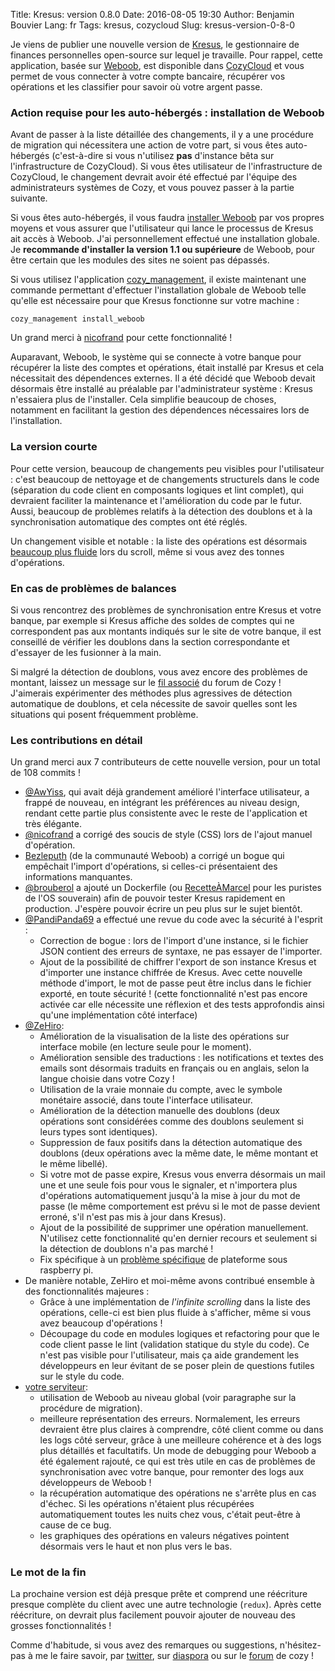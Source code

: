 Title: Kresus: version 0.8.0
Date: 2016-08-05 19:30
Author: Benjamin Bouvier
Lang: fr
Tags: kresus, cozycloud
Slug: kresus-version-0-8-0

Je viens de publier une nouvelle version de
[Kresus](https://github.com/bnjbvr/kresus/), le gestionnaire de finances
personnelles open-source sur lequel je travaille. Pour rappel, cette
application, basée sur [Weboob](http://weboob.org/), est disponible dans
[CozyCloud](https://cozy.io/en/) et vous permet de vous connecter à votre
compte bancaire, récupérer vos opérations et les classifier pour savoir où
votre argent passe.

### Action requise pour les auto-hébergés : installation de Weboob

Avant de passer à la liste détaillée des changements, il y a une procédure de
migration qui nécessitera une action de votre part, si vous êtes auto-hébergés
(c'est-à-dire si vous n'utilisez **pas** d'instance bêta sur l'infrastructure
de CozyCloud). Si vous êtes utilisateur de l'infrastructure de CozyCloud, le
changement devrait avoir été effectué par l'équipe des administrateurs systèmes
de Cozy, et vous pouvez passer à la partie suivante.

Si vous êtes auto-hébergés, il vous faudra [installer
Weboob](http://weboob.org/install) par vos propres moyens et vous assurer que
l'utilisateur qui lance le processus de Kresus ait accès à Weboob. J'ai
personnellement effectué une installation globale. Je **recommande d'installer
la version 1.1 ou supérieure** de Weboob, pour être certain que les modules des
sites ne soient pas dépassés.

Si vous utilisez l'application
[cozy_management](https://github.com/cozy/python_cozy_management), il existe
maintenant une commande permettant d'effectuer l'installation globale de Weboob
telle qu'elle est nécessaire pour que Kresus fonctionne sur votre machine :

```
cozy_management install_weboob
```

Un grand merci à [nicofrand](https://github.com/nicofrand) pour cette
fonctionnalité !

Auparavant, Weboob, le système qui se connecte à votre banque pour récupérer la
liste des comptes et opérations, était installé par Kresus et cela nécessitait
des dépendences externes. Il a été décidé que Weboob devait désormais être
installé au préalable par l'administrateur système : Kresus n'essaiera plus de
l'installer. Cela simplifie beaucoup de choses, notamment en facilitant
la gestion des dépendences nécessaires lors de l'installation.

### La version courte

Pour cette version, beaucoup de changements peu visibles pour l'utilisateur :
c'est beaucoup de nettoyage et de changements structurels dans le code
(séparation du code client en composants logiques et lint complet), qui
devraient faciliter la maintenance et l'amélioration du code par le futur.
Aussi, beaucoup de problèmes relatifs à la détection des doublons et à la
synchronisation automatique des comptes ont été réglés.

Un changement visible et notable : la liste des opérations est désormais
[beaucoup plus fluide](https://twitter.com/bnjbvr/status/730309653943492612)
lors du scroll, même si vous avez des tonnes d'opérations.

### En cas de problèmes de balances

Si vous rencontrez des problèmes de synchronisation entre Kresus et votre
banque, par exemple si Kresus affiche des soldes de comptes qui ne
correspondent pas aux montants indiqués sur le site de votre banque, il est
conseillé de vérifier les doublons dans la section correspondante et d'essayer
de les fusionner à la main.

Si malgré la détection de doublons, vous avez encore des problèmes de montant,
laissez un message sur le [fil associé](https://forum.cozy.io/t/app-kresus/224)
du forum de Cozy ! J'aimerais expérimenter des méthodes plus agressives de
détection automatique de doublons, et cela nécessite de savoir quelles sont les
situations qui posent fréquemment problème.

### Les contributions en détail

Un grand merci aux 7 contributeurs de cette nouvelle version, pour un total de
108 commits !

- [@AwYiss](https://github.com/AwYiss), qui avait déjà grandement amélioré
  l'interface utilisateur, a frappé de nouveau, en intégrant les préférences au
  niveau design, rendant cette partie plus consistente avec le reste de
  l'application et très élégante.
- [@nicofrand](https://github.com/nicofrand) a corrigé des soucis de style
  (CSS) lors de l'ajout manuel d'opération.
- [Bezleputh](https://www.openhub.net/accounts/Bezleputh) (de la communauté
  Weboob) a corrigé un bogue qui empêchait l'import d'opérations, si celles-ci
  présentaient des informations manquantes.
- [@brouberol](https://github.com/brouberol) a ajouté un Dockerfile (ou
  [RecetteÀMarcel](https://github.com/brouberol/marcel) pour les puristes de l'OS
  souverain) afin de pouvoir tester Kresus rapidement en production. J'espère
  pouvoir écrire un peu plus sur le sujet bientôt.
- [@PandiPanda69](https://github.com/PandiPanda69) a effectué une revue du code
  avec la sécurité à l'esprit :
    - Correction de bogue : lors de l'import d'une instance, si le fichier JSON
      contient des erreurs de syntaxe, ne pas essayer de l'importer.
    - Ajout de la possibilité de chiffrer l'export de son instance Kresus et
      d'importer une instance chiffrée de Kresus. Avec cette nouvelle méthode
      d'import, le mot de passe peut être inclus dans le fichier exporté, en
      toute sécurité ! (cette fonctionnalité n'est pas encore activée car elle
      nécessite une réflexion et des tests approfondis ainsi qu'une
      implémentation côté interface)
- [@ZeHiro](https://github.com/ZeHiro):
    - Amélioration de la visualisation de la liste des opérations sur interface
      mobile (en lecture seule pour le moment).
    - Amélioration sensible des traductions : les notifications et textes des
      emails sont désormais traduits en français ou en anglais, selon la langue
      choisie dans votre Cozy !
    - Utilisation de la vraie monnaie du compte, avec le symbole monétaire
      associé, dans toute l'interface utilisateur.
    - Amélioration de la détection manuelle des doublons (deux opérations sont
      considérées comme des doublons seulement si leurs types sont identiques).
    - Suppression de faux positifs dans la détection automatique des doublons
      (deux opérations avec la même date, le même montant et le même libellé).
    - Si votre mot de passe expire, Kresus vous enverra désormais un mail une
      et une seule fois pour vous le signaler, et n'importera plus d'opérations
      automatiquement jusqu'à la mise à jour du mot de passe (le même comportement
      est prévu si le mot de passe devient erroné, s'il n'est pas mis à jour dans
      Kresus).
    - Ajout de la possibilité de supprimer une opération manuellement.
      N'utilisez cette fonctionnalité qu'en dernier recours et seulement si la
      détection de doublons n'a pas marché !
    - Fix spécifique à un [problème
      spécifique](https://framagit.org/bnjbvr/kresus/issues/401) de plateforme
      sous raspberry pi.
- De manière notable, ZeHiro et moi-même avons contribué ensemble à des
  fonctionnalités majeures :
    - Grâce à une implémentation de *l'infinite scrolling* dans la
      liste des opérations, celle-ci est bien plus fluide à s'afficher, même si
      vous avez beaucoup d'opérations !
    - Découpage du code en modules logiques et refactoring pour que le code
      client passe le lint (validation statique du style du code). Ce n'est pas
      visible pour l'utilisateur, mais ça aide grandement les développeurs en
      leur évitant de se poser plein de questions futiles sur le style du code.
- [votre serviteur](https://github.com/bnjbvr):
    - utilisation de Weboob au niveau global (voir paragraphe sur la procédure
      de migration).
    - meilleure représentation des erreurs. Normalement, les erreurs devraient
      être plus claires à comprendre, côté client comme ou dans les logs côté
      serveur, grâce à une meilleure cohérence et à des logs plus détaillés et
      facultatifs. Un mode de debugging pour Weboob a été également rajouté, ce
      qui est très utile en cas de problèmes de synchronisation avec votre
      banque, pour remonter des logs aux développeurs de Weboob !
    - la récupération automatique des opérations ne s'arrête plus en cas
      d'échec. Si les opérations n'étaient plus récupérées automatiquement
      toutes les nuits chez vous, c'était peut-être à cause de ce bug.
    - les graphiques des opérations en valeurs négatives pointent désormais
      vers le haut et non plus vers le bas.

### Le mot de la fin

La prochaine version est déjà presque prête et comprend une réécriture presque
complète du client avec une autre technologie (`redux`). Après cette
réécriture, on devrait plus facilement pouvoir ajouter de nouveau des grosses
fonctionnalités !

Comme d'habitude, si vous avez des remarques ou suggestions,
n'hésitez-pas à me le faire savoir, par
[twitter](https://twitter.com/bnjbvr/), sur [diaspora](https://framasphere.org/people/315a5640ead10132c4cc2a0000053625) ou sur le
[forum](https://forum.cozy.io/t/app-kresus/224) de cozy !

